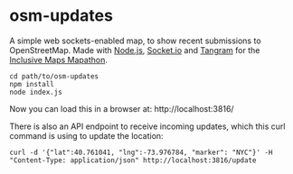 # osm-updates

A simple web sockets-enabled map, to show recent submissions to OpenStreetMap. Made with [Node.js](https://nodejs.org/en/), [Socket.io](https://socket.io/) and [Tangram](https://mapzen.com/projects/tangram/) for the [Inclusive Maps Mapathon](https://mapzen.com/blog/inclusive-maps-event).

```
cd path/to/osm-updates
npm install
node index.js
```

Now you can load this in a browser at: http://localhost:3816/

There is also an API endpoint to receive incoming updates, which this curl command is using to update the location:

```
curl -d '{"lat":40.761041, "lng":-73.976784, "marker": "NYC"}' -H "Content-Type: application/json" http://localhost:3816/update
```
